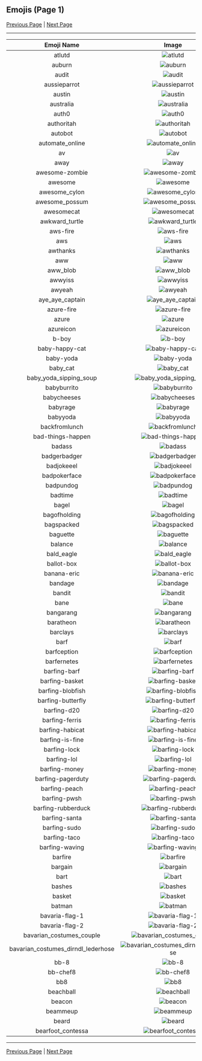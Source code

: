 
## Emojis (Page 1)

[Previous Page](/docs/chef/page-+-0000.md)
  | [Next Page](/docs/chef/page-b-0002.md)

<hr />

|Emoji Name|Image|
| :-: | :-: |
|atlutd| ![atlutd](/emojis/chef/atlutd.png)|
|auburn| ![auburn](/emojis/chef/auburn.png)|
|audit| ![audit](/emojis/chef/audit.png)|
|aussieparrot| ![aussieparrot](/emojis/chef/aussieparrot.gif)|
|austin| ![austin](/emojis/chef/austin.png)|
|australia| ![australia](/emojis/chef/australia.gif)|
|auth0| ![auth0](/emojis/chef/auth0.png)|
|authoritah| ![authoritah](/emojis/chef/authoritah.jpg)|
|autobot| ![autobot](/emojis/chef/autobot.png)|
|automate_online| ![automate_online](/emojis/chef/automate_online.png)|
|av| ![av](/emojis/chef/av.png)|
|away| ![away](/emojis/chef/away.png)|
|awesome-zombie| ![awesome-zombie](/emojis/chef/awesome-zombie.png)|
|awesome| ![awesome](/emojis/chef/awesome.png)|
|awesome_cylon| ![awesome_cylon](/emojis/chef/awesome_cylon.gif)|
|awesome_possum| ![awesome_possum](/emojis/chef/awesome_possum.jpg)|
|awesomecat| ![awesomecat](/emojis/chef/awesomecat.png)|
|awkward_turtle| ![awkward_turtle](/emojis/chef/awkward_turtle.gif)|
|aws-fire| ![aws-fire](/emojis/chef/aws-fire.gif)|
|aws| ![aws](/emojis/chef/aws.png)|
|awthanks| ![awthanks](/emojis/chef/awthanks.png)|
|aww| ![aww](/emojis/chef/aww.png)|
|aww_blob| ![aww_blob](/emojis/chef/aww_blob.png)|
|awwyiss| ![awwyiss](/emojis/chef/awwyiss.png)|
|awyeah| ![awyeah](/emojis/chef/awyeah.png)|
|aye_aye_captain| ![aye_aye_captain](/emojis/chef/aye_aye_captain.jpg)|
|azure-fire| ![azure-fire](/emojis/chef/azure-fire.gif)|
|azure| ![azure](/emojis/chef/azure.png)|
|azureicon| ![azureicon](/emojis/chef/azureicon.png)|
|b-boy| ![b-boy](/emojis/chef/b-boy.jpg)|
|baby-happy-cat| ![baby-happy-cat](/emojis/chef/baby-happy-cat.png)|
|baby-yoda| ![baby-yoda](/emojis/chef/baby-yoda.png)|
|baby_cat| ![baby_cat](/emojis/chef/baby_cat.png)|
|baby_yoda_sipping_soup| ![baby_yoda_sipping_soup](/emojis/chef/baby_yoda_sipping_soup.png)|
|babyburrito| ![babyburrito](/emojis/chef/babyburrito.jpg)|
|babycheeses| ![babycheeses](/emojis/chef/babycheeses.png)|
|babyrage| ![babyrage](/emojis/chef/babyrage.png)|
|babyyoda| ![babyyoda](/emojis/chef/babyyoda.png)|
|backfromlunch| ![backfromlunch](/emojis/chef/backfromlunch.gif)|
|bad-things-happen| ![bad-things-happen](/emojis/chef/bad-things-happen.png)|
|badass| ![badass](/emojis/chef/badass.png)|
|badgerbadger| ![badgerbadger](/emojis/chef/badgerbadger.gif)|
|badjokeeel| ![badjokeeel](/emojis/chef/badjokeeel.png)|
|badpokerface| ![badpokerface](/emojis/chef/badpokerface.png)|
|badpundog| ![badpundog](/emojis/chef/badpundog.png)|
|badtime| ![badtime](/emojis/chef/badtime.png)|
|bagel| ![bagel](/emojis/chef/bagel.png)|
|bagofholding| ![bagofholding](/emojis/chef/bagofholding.png)|
|bagspacked| ![bagspacked](/emojis/chef/bagspacked.png)|
|baguette| ![baguette](/emojis/chef/baguette.jpg)|
|balance| ![balance](/emojis/chef/balance.png)|
|bald_eagle| ![bald_eagle](/emojis/chef/bald_eagle.png)|
|ballot-box| ![ballot-box](/emojis/chef/ballot-box.png)|
|banana-eric| ![banana-eric](/emojis/chef/banana-eric.png)|
|bandage| ![bandage](/emojis/chef/bandage.png)|
|bandit| ![bandit](/emojis/chef/bandit.gif)|
|bane| ![bane](/emojis/chef/bane.png)|
|bangarang| ![bangarang](/emojis/chef/bangarang.png)|
|baratheon| ![baratheon](/emojis/chef/baratheon.gif)|
|barclays| ![barclays](/emojis/chef/barclays.jpg)|
|barf| ![barf](/emojis/chef/barf.png)|
|barfception| ![barfception](/emojis/chef/barfception.png)|
|barfernetes| ![barfernetes](/emojis/chef/barfernetes.png)|
|barfing-barf| ![barfing-barf](/emojis/chef/barfing-barf.png)|
|barfing-basket| ![barfing-basket](/emojis/chef/barfing-basket.png)|
|barfing-blobfish| ![barfing-blobfish](/emojis/chef/barfing-blobfish.png)|
|barfing-butterfly| ![barfing-butterfly](/emojis/chef/barfing-butterfly.png)|
|barfing-d20| ![barfing-d20](/emojis/chef/barfing-d20.png)|
|barfing-ferris| ![barfing-ferris](/emojis/chef/barfing-ferris.png)|
|barfing-habicat| ![barfing-habicat](/emojis/chef/barfing-habicat.png)|
|barfing-is-fine| ![barfing-is-fine](/emojis/chef/barfing-is-fine.png)|
|barfing-lock| ![barfing-lock](/emojis/chef/barfing-lock.png)|
|barfing-lol| ![barfing-lol](/emojis/chef/barfing-lol.png)|
|barfing-money| ![barfing-money](/emojis/chef/barfing-money.png)|
|barfing-pagerduty| ![barfing-pagerduty](/emojis/chef/barfing-pagerduty.png)|
|barfing-peach| ![barfing-peach](/emojis/chef/barfing-peach.png)|
|barfing-pwsh| ![barfing-pwsh](/emojis/chef/barfing-pwsh.png)|
|barfing-rubberduck| ![barfing-rubberduck](/emojis/chef/barfing-rubberduck.png)|
|barfing-santa| ![barfing-santa](/emojis/chef/barfing-santa.png)|
|barfing-sudo| ![barfing-sudo](/emojis/chef/barfing-sudo.png)|
|barfing-taco| ![barfing-taco](/emojis/chef/barfing-taco.png)|
|barfing-waving| ![barfing-waving](/emojis/chef/barfing-waving.png)|
|barfire| ![barfire](/emojis/chef/barfire.png)|
|bargain| ![bargain](/emojis/chef/bargain.jpg)|
|bart| ![bart](/emojis/chef/bart.gif)|
|bashes| ![bashes](/emojis/chef/bashes.gif)|
|basket| ![basket](/emojis/chef/basket.png)|
|batman| ![batman](/emojis/chef/batman.png)|
|bavaria-flag-1| ![bavaria-flag-1](/emojis/chef/bavaria-flag-1.png)|
|bavaria-flag-2| ![bavaria-flag-2](/emojis/chef/bavaria-flag-2.png)|
|bavarian_costumes_couple| ![bavarian_costumes_couple](/emojis/chef/bavarian_costumes_couple.png)|
|bavarian_costumes_dirndl_lederhose| ![bavarian_costumes_dirndl_lederhose](/emojis/chef/bavarian_costumes_dirndl_lederhose.png)|
|bb-8| ![bb-8](/emojis/chef/bb-8.gif)|
|bb-chef8| ![bb-chef8](/emojis/chef/bb-chef8.png)|
|bb8| ![bb8](/emojis/chef/bb8.png)|
|beachball| ![beachball](/emojis/chef/beachball.gif)|
|beacon| ![beacon](/emojis/chef/beacon.png)|
|beammeup| ![beammeup](/emojis/chef/beammeup.jpg)|
|beard| ![beard](/emojis/chef/beard.png)|
|bearfoot_contessa| ![bearfoot_contessa](/emojis/chef/bearfoot_contessa.png)|

<hr/>

[Previous Page](/docs/chef/page-+-0000.md)
  | [Next Page](/docs/chef/page-b-0002.md)